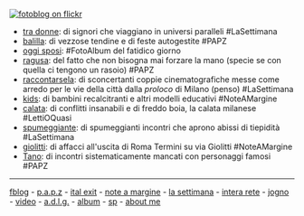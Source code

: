 [![](https://live.staticflickr.com/65535/49136129128_4e264254f1_o.png "fotoblog on flickr")](https://www.flickr.com/photos/cacioman/)  

- [tra donne](http://simp.ly/p/67FV43): di signori che viaggiano in universi paralleli #LaSettimana     
- [balilla](/19wk47-papz-balilla.md): di vezzose tendine e di feste autogestite #PAPZ    
- [oggi sposi](https://1drv.ms/u/s!AmY1zFNVyggFu3c37W3X-b4TgaZC?e=j4WIKf): #FotoAlbum del fatidico giorno     
- [ragusa](/19wk47-papz-ragusa.md): del fatto che non bisogna mai forzare la mano (specie se con quella ci tengono un rasoio) #PAPZ   
- [raccontarsela](http://simp.ly/p/56kkdt): di sconcertanti coppie cinematografiche messe come arredo per le vie della città dalla *proloco* di Milano (penso) #LaSettimana
- [kids](http://simp.ly/p/Tx0srw): di bambini recalcitranti e altri modelli educativi #NoteAMargine  
- [calata](http://simp.ly/p/2YzCxY): di conflitti insanabili e di freddo boia, la calata milanese #LettiOQuasi      
- [spumeggiante](http://simp.ly/p/7Y95kR): di spumeggianti incontri che aprono abissi di tiepidità #LaSettimana  
- [giolitti](http://simp.ly/p/mnvrGC): di affacci all'uscita di Roma Termini su via Giolitti #NoteAMargine   
- [Tano](/19wk45-papz-garbatella.md): di incontri sistematicamente mancati con personaggi famosi #PAPZ 

---  
[fblog](https://www.flickr.com/photos/cacioman/) - [p.a.p.z](/papz.md) - [ital exit](/italexit.md) - [note a margine](/incrociati.md) - [la settimana](/lasettimana.md) - [intera rete](/interarete.md) - [jogno](/jogno.md) - [video](https://www.youtube.com/channel/UCDoy-lXaaJVugJ9bLVSXGJw?view_as=subscriber) - [a.d.l.g.](https://www.youtube.com/channel/UC8B2bq3VdPtSeLzryWwNAlQ) - [album](https://www.instagram.com/cacioman63/) - [sp](https://t.me/cacioshared) - [about me](/aboutme.md)  
    


